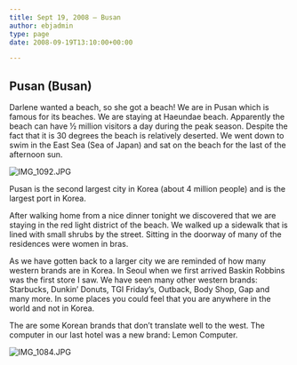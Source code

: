```yaml
---
title: Sept 19, 2008 – Busan
author: ebjadmin
type: page
date: 2008-09-19T13:10:00+00:00

---
```

## Pusan (Busan)

Darlene wanted a beach, so she got a beach! We are in Pusan which is famous for its beaches. We are staying at Haeundae beach. Apparently the beach can have ½ million visitors a day during the peak season. Despite the fact that it is 30 degrees the beach is relatively deserted. We went down to swim in the East Sea (Sea of Japan) and sat on the beach for the last of the afternoon sun.

![IMG_1092.JPG](images/IMG_1092.JPG)


Pusan is the second largest city in Korea (about 4 million people) and is the largest port in Korea.

After walking home from a nice dinner tonight we discovered that we are staying in the red light district of the beach. We walked up a sidewalk that is lined with small shrubs by the street. Sitting in the doorway of many of the residences were women in bras.

As we have gotten back to a larger city we are reminded of how many western brands are in Korea. In Seoul when we first arrived Baskin Robbins was the first store I saw. We have seen many other western brands: Starbucks, Dunkin&#8217; Donuts, TGI Friday&#8217;s, Outback, Body Shop, Gap and many more. In some places you could feel that you are anywhere in the world and not in Korea. 

The are some Korean brands that don&#8217;t translate well to the west. The computer in our last hotel was a new brand: Lemon Computer.

![IMG_1084.JPG](images/IMG_1084.JPG)
